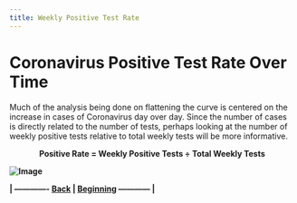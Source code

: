 ```yaml
---
title: Weekly Positive Test Rate
---
```

# Coronavirus Positive Test Rate Over Time

Much of the analysis being done on flattening the curve is centered on the increase in cases of Coronavirus day over day. Since the  number of cases is directly related to the number of tests, perhaps looking at the number of weekly positive tests relative to total weekly tests will be more informative.  

<p align="center">
 <strong>Positive Rate = Weekly Positive Tests &divide; Total Weekly Tests<strong/>
</p>
 

![Image](https://acarmichael20.github.io/Canada-Covid-Testing/WeeklyHitRate.png)




<p>| ————-
<a href="https://acarmichael20.github.io/Canada-Covid-Testing/page3.html">Back</a> | <a href="https://acarmichael20.github.io/Canada-Covid-Testing/">Beginning</a>
———— |</p>
